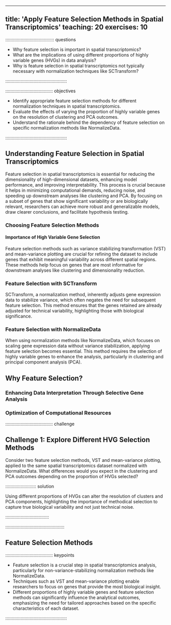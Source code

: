 
---
title: 'Apply Feature Selection Methods in Spatial Transcriptomics'
teaching: 20
exercises: 10
---

:::::::::::::::::::::::::::::::::::::: questions 

- Why feature selection is important in spatial transcriptomics?
- What are the implications of using different proportions of highly variable genes (HVGs) in data analysis?
- Why is feature selection in spatial transcriptomics not typically necessary with normalization techniques like SCTransform?

::::::::::::::::::::::::::::::::::::::::::::::::

::::::::::::::::::::::::::::::::::::: objectives

- Identify appropriate feature selection methods for different normalization techniques in spatial transcriptomics.
- Evaluate the effects of varying the proportion of highly variable genes on the resolution of clustering and PCA outcomes.
- Understand the rationale behind the dependency of feature selection on specific normalization methods like NormalizeData.

::::::::::::::::::::::::::::::::::::::::::::::::

## Understanding Feature Selection in Spatial Transcriptomics

Feature selection in spatial transcriptomics is essential for reducing the dimensionality of high-dimensional datasets, enhancing model performance, and improving interpretability. This process is crucial because it helps in minimizing computational demands, reducing noise, and speeding up downstream analyses like clustering and PCA. By focusing on a subset of genes that show significant variability or are biologically relevant, researchers can achieve more robust and generalizable models, draw clearer conclusions, and facilitate hypothesis testing.

### Choosing Feature Selection Methods

#### Importance of High Variable Gene Selection
Feature selection methods such as variance stabilizing transformation (VST) and mean-variance plotting are crucial for refining the dataset to include genes that exhibit meaningful variability across different spatial regions. These methods help focus on genes that are most informative for downstream analyses like clustering and dimensionality reduction.

### Feature Selection with SCTransform
SCTransform, a normalization method, inherently adjusts gene expression data to stabilize variance, which often negates the need for subsequent feature selection. This method ensures that the genes retained are already adjusted for technical variability, highlighting those with biological significance.

### Feature Selection with NormalizeData
When using normalization methods like NormalizeData, which focuses on scaling gene expression data without variance stabilization, applying feature selection becomes essential. This method requires the selection of highly variable genes to enhance the analysis, particularly in clustering and principal component analysis (PCA).

## Why Feature Selection?

### Enhancing Data Interpretation Through Selective Gene Analysis

### Optimization of Computational Resources

::::::::::::::::::::::::::::::::::::: challenge 

## Challenge 1: Explore Different HVG Selection Methods

Consider two feature selection methods, VST and mean-variance plotting, applied to the same spatial transcriptomics dataset normalized with NormalizeData. What differences would you expect in the clustering and PCA outcomes depending on the proportion of HVGs selected?

:::::::::::::::::::::::: solution 

Using different proportions of HVGs can alter the resolution of clusters and PCA components, highlighting the importance of methodical selection to capture true biological variability and not just technical noise.

::::::::::::::::::::::::::::::::::

::::::::::::::::::::::::::::::::::::::::::::::

## Feature Selection Methods

::::::::::::::::::::::::::::::::::::: keypoints 

- Feature selection is a crucial step in spatial transcriptomics analysis, particularly for non-variance-stabilizing normalization methods like NormalizeData.
- Techniques such as VST and mean-variance plotting enable researchers to focus on genes that provide the most biological insight.
- Different proportions of highly variable genes and feature selection methods can significantly influence the analytical outcomes, emphasizing the need for tailored approaches based on the specific characteristics of each dataset.

::::::::::::::::::::::::::::::::::::::::::::::::
